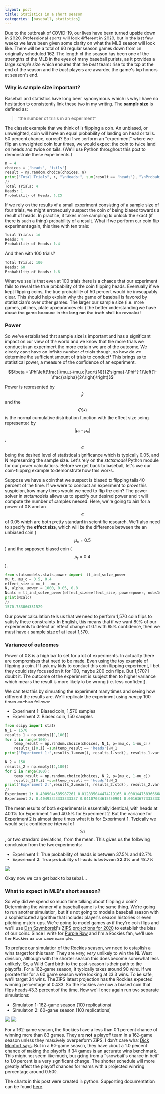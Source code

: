 ```yaml
---
layout: post
title: Statistics in a short season
categories: [baseball, statistics]
---
```

Due to the outbreak of COVID-19, our lives have been turned upside down in 2020. Professional sports will look different in 2020, but in the last few weeks we have been given some clarity on what the MLB season will look like. There will be a total of 60 regular season games down from an originally scheduled 162. The length of the season has been one of the strengths of the MLB in the eyes of many baseball purists, as it provides a large *sample size* which ensures that the *best* teams rise to the top at the end of the season and the *best* players are awarded the game's top honors at season's end.

### Why is sample size important?
Baseball and statistics have long been synonymous, which is why I have no hesitation to consistently link these two in my writing. The **sample size** is defined as:
>"the number of trials in an experiment"

The classic example that we think of is flipping a coin. An unbiased, or unweighted, coin will have an equal probability of landing on head or tails. 50 percent chance, correct? So if we perform an "experiment" where we flip an unweighted coin four times, we would expect the coin to twice land on heads and twice on tails. (We'll use Python throughout this post to demonstrate these experiments.)
```python
n = 4
choices = ['heads', 'tails']
result = np.random.choice(choices, n)
print("Total Trials", n, "\nHeads:", sum(result == 'heads'), "\nProbability of Heads:", sum(result == 'heads')/n)
//
Total Trials: 4
Heads: 1
Probability of Heads: 0.25
```
If we rely on the results of a small experiment consisting of a sample size of four trials, we might erroneously suspect the coin of being biased towards a result of heads. In practice, it takes more sampling to unlock the exact (if there is such a thing) probability of a result. What if we perform our coin flip experiment again, this time with ten trials:
```python
Total Trials: 10
Heads: 4
Probability of Heads: 0.4
```
And then with 100 trials?
```python
Total Trials: 100
Heads: 60
Probability of Heads: 0.6
```
What we see is that even at 100 trials there is a chance that our experiment fails to reveal the true probability of the coin flipping heads. Eventually if we kept flipping coins, the true probability of 50 percent would be inescapably clear. This should help explain why the game of baseball is favored by statistician's over other games. The larger our sample size (i.e. more games, pitches, plate appearances etc.) the better understanding we have about the game because in the long run the truth shall be revealed!
### Power
So we've established that sample size is important and has a significant impact on our view of the world and we know that the more trials we conduct in an experiment the more certain we are of the outcome. We clearly can't have an infinite number of trials though, so how do we determine the sufficient amount of trials to conduct? This brings us to statistical power, a measure of the confidence of an experiment.

$$\beta = \Phi\left(\frac{|\mu_t-\mu_c|\sqrt{N}}{2\sigma}-\Phi^{-1}\left(1-\frac{\alpha}{2}\right)\right)$$

Power is represented by $$\beta$$ and the $$\Phi(\bullet)$$ is the normal cumulative distribution function with the effect size being represented by $$\left|\mu_t-\mu_c\right|$$, $$\alpha$$ being the desired level of statistical significance which is typically 0.05, and N representing the sample size. Let's rely on the *statsmodel* Python module for our power calculations. Before we get back to baseball, let's use our coin-flipping example to demonstrate how this works.

Suppose we have a coin that we suspect is biased to flipping tails 40 percent of the time. If we were to conduct an experiment to *prove* this suspicion, how many times would we need to flip the coin? The power solver in *statsmodels* allows us to specify our desired power and it will compute the number of samples needed. Here, we're going to aim for a power of 0.8 and an $$\alpha$$ of 0.05 which are both pretty standard in scientific research. We'll also need to specify the **effect size**, which will be the difference between the an unbiased coin ($$\mu_c=0.5$$) and the supposed biased coin ($$\mu_t=0.4$$).
```python
from statsmodels.stats.power import  tt_ind_solve_power
mu_t, mu_c = 0.5, 0.4
effect_size = mu_t - mu_c
N, alpha, power = 1000, 0.05, 0.8
Ncalc = tt_ind_solve_power(effect_size=effect_size, power=power, nobs1=None, alpha=alpha, ratio=1.0)
print(Ncalc)
//
1570.733066331529
```
Our power calculation tells us that we need to perform 1,570 coin flips to satisfy these constraints. In English, this means that if we want 80% of our experiments to detect an effect change of 0.1 with 95% confidence, then we must have a sample size of at least 1,570.
### Variance of outcomes
Power of 0.8 is a high bar to set for a lot of experiments. In actuality there are compromises that need to be made. Even using the toy example of flipping a coin. If I ask my kids to conduct this coin flipping experiment, I bet they could stay focused on it for 100, maybe 200 coin flips. But 1,570? I doubt it. The outcome of the experiment is subject then to higher variance which means the result is more likely to be wrong (i.e. less confident).

We can test this by simulating the experiment many times and seeing how different the results are. We'll replicate the experiment using *numpy* 100 times each as follows:
* Experiment 1: Biased coin, 1,570 samples
* Experiment 2: Biased coin, 150 samples

```python
from scipy import stats
N_1 = 1570
results_1 = np.empty([1,100])
for i in range(100):
    temp_result = np.random.choice(choices, N_1, p=[mu_c, 1-mu_c])
    results_1[0,i] =sum(temp_result == 'heads')/N_1
print("Experiment 1:",results_1.mean(), results_1.std(), results_1.var())

N_2 = 150
results_2 = np.empty([1,100])
for i in range(100):
    temp_result = np.random.choice(choices, N_2, p=[mu_c, 1-mu_c])
    results_2[0,i] =sum(temp_result == 'heads')/N_2
print("Experiment 2:",results_2.mean(), results_2.std(), results_2.var())
//
Experiment 1: 0.4009044585987261 0.012835044474719165 0.00016473836666801897
Experiment 2: 0.40493333333333337 0.04107034615550901 0.0016867733333333337
```

The mean results of both experiments is essentially identical, with heads at 40.1% for Experiment 1 and 40.5% for Experiment 2. But the variance for Experiment 2 is almost three times what it is for Experiment 1. Typically we would set a confidence interval of $$2\sigma$$, or two standard deviations, from the mean. This gives us the following conclusion from the two experiments:
* Experiment 1: True probability of heads is between 37.5% and 42.7%
* Experiment 2: True probability of heads is between 32.3% and 48.7%

![](/../images/SIMULATION.E1.image1.png)

Okay now we can get back to baseball...
### What to expect in MLB's short season?
So why did we spend so much time talking about flipping a coin? Determining the winner of a baseball game is the same thing. We're going to run another simulation, but it's not going to model a baseball season with a sophisticated algorithm that includes player's season histories or even pitching match-ups. We're going to model games as if they're coin flips and we'll use [Dan Szymborski](https://twitter.com/DSzymborski)'s [ZIPS projections for 2020](https://blogs.fangraphs.com/the-obscenely-late-obscenely-early-zips-projected-standings/#more-342236) to establish the bias of our coins. Since I write for [Purple Row](https://www.purplerow.com/) and I'm a Rockies fan, we'll use the Rockies as our case example.

To preface our simulation of the Rockies season, we need to establish a wins target for this team. They are *very, very* unlikely to win the NL West division, although with the shorter season this does become somewhat less unlikely. So, a Wild Card birth to the post-season is their path to the playoffs. For a 162-game season, it typically takes around 90 wins. If we prorate this for a 60 game season we're looking at 33.3 wins. To be safe, we'll target 34 wins. The ZiPS latest projection has the Rockies expected winning percentage at 0.433. So the Rockies are now a biased coin that flips heads 43.3 percent of the time. Now we'll once again run two separate simulations:
* Simulation 1: 162-game season (100 replications)
* Simulation 2: 60-game season (100 replications)

![](/../images/SIMULATION.E1.image2.png) ![](/../images/SIMULATION.E1.image3.png)

For a 162-game season, the Rockies have a less than 0.1 percent chance of winning more than 83 games. They are **not** a playoff team in a 162-game season unless they massively overperform ZiPS, I don't care what [Dick Monfort says](https://www.denverpost.com/2020/02/01/rockies-owner-dick-monfort-optimistic-2020-prospects/). But in a 60-game season, they have about a 1.0 percent chance of making the playoffs if 34 games is an accurate wins benchmark. This might not seem like much, but going from a "snowball's chance in hell" to 1.0 percent is a very significant change. The shorter schedule will more greatly affect the playoff chances for teams with a projected winning percentage around 0.500. 

The charts in this post were created in python. Supporting documentation can be found [here]().
